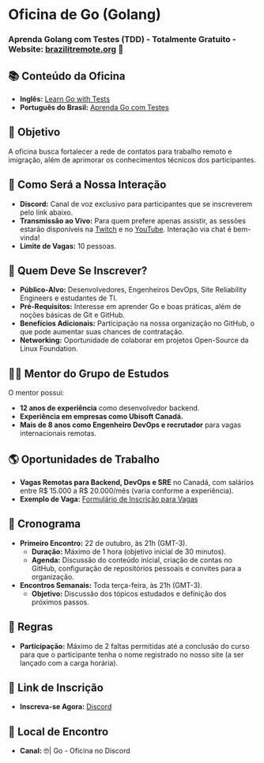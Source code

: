 # Oficina de Go (Golang)
### Aprenda Golang com Testes (TDD) - Totalmente Gratuito - Website: [brazilitremote.org](https://www.brazilitremote.org/) 🚀

## 📚 Conteúdo da Oficina

- **Inglês:** [Learn Go with Tests](https://quii.gitbook.io/learn-go-with-tests/)
- **Português do Brasil:** [Aprenda Go com Testes](https://larien.gitbook.io/aprenda-go-com-testes)

## 🎯 Objetivo

A oficina busca fortalecer a rede de contatos para trabalho remoto e imigração, além de aprimorar os conhecimentos técnicos dos participantes.

## 🤝 Como Será a Nossa Interação

- **Discord:** Canal de voz exclusivo para participantes que se inscreverem pelo link abaixo.
- **Transmissão ao Vivo:** Para quem prefere apenas assistir, as sessões estarão disponíveis na [Twitch](https://www.twitch.tv) e no [YouTube](https://www.youtube.com). Interação via chat é bem-vinda!
- **Limite de Vagas:** 10 pessoas.

## 👥 Quem Deve Se Inscrever?

- **Público-Alvo:** Desenvolvedores, Engenheiros DevOps, Site Reliability Engineers e estudantes de TI.
- **Pré-Requisitos:** Interesse em aprender Go e boas práticas, além de noções básicas de Git e GitHub.
- **Benefícios Adicionais:** Participação na nossa organização no GitHub, o que pode aumentar suas chances de contratação.
- **Networking:** Oportunidade de colaborar em projetos Open-Source da Linux Foundation.

## 🧑‍🏫 Mentor do Grupo de Estudos

O mentor possui:
- **12 anos de experiência** como desenvolvedor backend.
- **Experiência em empresas como Ubisoft Canadá.**
- **Mais de 8 anos como Engenheiro DevOps e recrutador** para vagas internacionais remotas.

## 🌎 Oportunidades de Trabalho

- **Vagas Remotas para Backend, DevOps e SRE** no Canadá, com salários entre R$ 15.000 a R$ 20.000/mês (varia conforme a experiência).
- **Exemplo de Vaga:** [Formulário de Inscrição para Vagas](https://docs.google.com/forms/d/e/1FAIpQLSefyqoDpOXhBKuKc8VhUCX96iLNoNNn8KoSjmjMTObzCodmKg/viewform)

## 📅 Cronograma

- **Primeiro Encontro:** 22 de outubro, às 21h (GMT-3).
  - **Duração:** Máximo de 1 hora (objetivo inicial de 30 minutos).
  - **Agenda:** Discussão do conteúdo inicial, criação de contas no GitHub, configuração de repositórios pessoais e convites para a organização.
- **Encontros Semanais:** Toda terça-feira, às 21h (GMT-3).
  - **Objetivo:** Discussão dos tópicos estudados e definição dos próximos passos.

## 📜 Regras

- **Participação:** Máximo de 2 faltas permitidas até a conclusão do curso para que o participante tenha o nome registrado no nosso site (a ser lançado com a carga horária).

## 🔗 Link de Inscrição

- **Inscreva-se Agora:** [Discord](https://discord.gg/nrgt2EQw3r?event=1295555565874843649)

## 📍 Local de Encontro

- **Canal:** ⁠🤓| Go - Oficina no Discord

